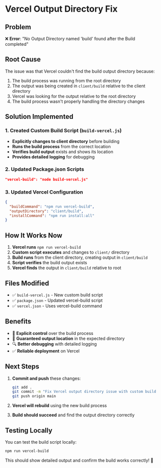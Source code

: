 # Vercel Output Directory Fix

## Problem
❌ **Error**: "No Output Directory named 'build' found after the Build completed"

## Root Cause
The issue was that Vercel couldn't find the build output directory because:
1. The build process was running from the root directory
2. The output was being created in `client/build` relative to the client directory
3. Vercel was looking for the output relative to the root directory
4. The build process wasn't properly handling the directory changes

## Solution Implemented

### 1. Created Custom Build Script (`build-vercel.js`)
- **Explicitly changes to client directory** before building
- **Runs the build process** from the correct location
- **Verifies build output** exists and shows its location
- **Provides detailed logging** for debugging

### 2. Updated Package.json Scripts
```json
"vercel-build": "node build-vercel.js"
```

### 3. Updated Vercel Configuration
```json
{
  "buildCommand": "npm run vercel-build",
  "outputDirectory": "client/build",
  "installCommand": "npm run install:all"
}
```

## How It Works Now

1. **Vercel runs** `npm run vercel-build`
2. **Custom script executes** and changes to `client/` directory
3. **Build runs** from the client directory, creating output in `client/build`
4. **Script verifies** the build output exists
5. **Vercel finds** the output in `client/build` relative to root

## Files Modified

- ✅ `build-vercel.js` - New custom build script
- ✅ `package.json` - Updated vercel-build script
- ✅ `vercel.json` - Uses vercel-build command

## Benefits

- 🎯 **Explicit control** over the build process
- 📁 **Guaranteed output location** in the expected directory
- 🔍 **Better debugging** with detailed logging
- ✅ **Reliable deployment** on Vercel

## Next Steps

1. **Commit and push** these changes:
   ```bash
   git add .
   git commit -m "Fix Vercel output directory issue with custom build script"
   git push origin main
   ```

2. **Vercel will rebuild** using the new build process

3. **Build should succeed** and find the output directory correctly

## Testing Locally

You can test the build script locally:
```bash
npm run vercel-build
```

This should show detailed output and confirm the build works correctly! 🚀
